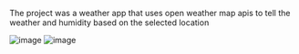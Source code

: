 The project was a weather app that uses open weather map apis to tell the weather and humidity based on the selected location

![image](https://github.com/ledduh/PLP-Projects/assets/19872587/1a90583f-9cfb-4c69-a540-560781a54446)
![image](https://github.com/ledduh/PLP-Projects/assets/19872587/7b3768fa-b89c-4f66-b405-94ef62d14e7a)
